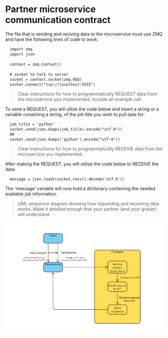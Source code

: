 # Partner microservice communication contract

The file that is sending and reciving data to the microservice must use ZMQ and have the following lines of code to work:
```
  import zmq
  import json
  
  context = zmq.Context()
  
  # socket to talk to server
  socket = context.socket(zmq.REQ)
  socket.connect("tcp://localhost:5555")
```
>Clear instructions for how to programmatically REQUEST data from the microservice you implemented. Include an example call.

  To send a REQUEST, you will utlize the code below and insert a string or a variable conatining a string, of the job title you wish to pull data for:
  ```
    job_title = 'python'
    socket.send(json.dumps(job_title).encode("utf-8"))
    OR
    socket.send(json.dumps('python').encode("utf-8"))
```

>Clear instructions for how to programmatically RECEIVE data from the microservice you implemented.

  After making the REQUEST, you will utilize the code below to RECEIVE the data:
  ```
    message = json.loads(socket.recv().decode('utf-8'))
  ```
  The 'message' variable will now hold a dictionary containing the needed avaliable job information.

>UML sequence diagram showing how requesting and receiving data works. Make it detailed enough that your partner (and your grader) will understand

![alt text](./uml.png)
